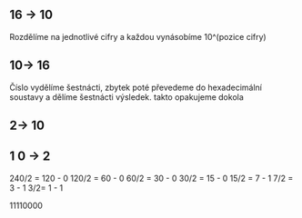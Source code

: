 ## 16 -> 10
Rozdělíme na jednotlivé cifry a každou vynásobíme 10^(pozice cifry)
## 10-> 16

Číslo vydělíme šestnácti, zbytek poté převedeme do hexadecimální soustavy a dělíme šestnácti výsledek. takto opakujeme dokola

## 2-> 10
## 1           0 -> 2
240/2 = 120 - 0
120/2 = 60 - 0
60/2 = 30 - 0
30/2 = 15 - 0
15/2 = 7 - 1
7/2 = 3 - 1
3/2= 1 - 1

11110000


